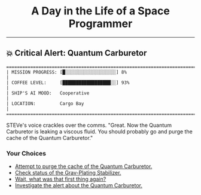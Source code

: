 <h1 align="center">A Day in the Life of a Space Programmer</h1>

---

<h2 id="node-84">💥 Critical Alert: Quantum Carburetor</h2>

```
========================================================================
| MISSION PROGRESS: [█░░░░░░░░░░░░░░░░░░░] 8%                                  |
| COFFEE LEVEL:     [██████████████████░░] 93%                                 |
| SHIP'S AI MOOD:   Cooperative                                                |
| LOCATION:         Cargo Bay                                                  |
========================================================================
```

STEVe's voice crackles over the comms. "Great. Now the Quantum Carburetor is leaking a viscous fluid. You should probably go and purge the cache of the Quantum Carburetor."



### Your Choices

*   [Attempt to purge the cache of the Quantum Carburetor.](./README-0087.md)
*   [Check status of the Grav-Plating Stabilizer.](./README-0078.md)
*   [Wait, what was that first thing again?](./README-0082.md)
*   [Investigate the alert about the Quantum Carburetor.](../stage-03/README-0126.md)
